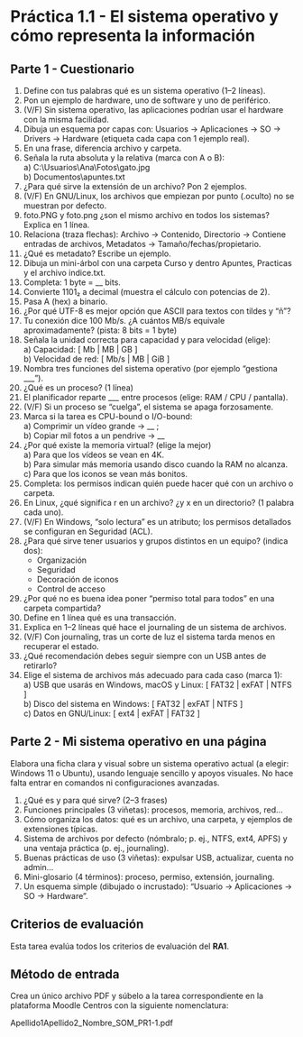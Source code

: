 # Práctica 1.1 - El sistema operativo y cómo representa la información

## Parte 1 - Cuestionario

1. Define con tus palabras qué es un sistema operativo (1–2 líneas).
2. Pon un ejemplo de hardware, uno de software y uno de periférico.
3. (V/F) Sin sistema operativo, las aplicaciones podrían usar el hardware con la misma facilidad.
4. Dibuja un esquema por capas con: Usuarios → Aplicaciones → SO → Drivers → Hardware (etiqueta cada capa con 1 ejemplo real).
5. En una frase, diferencia archivo y carpeta.
6. Señala la ruta absoluta y la relativa (marca con A o B):
    <br>
     a) C:\Usuarios\Ana\Fotos\gato.jpg <br>
     b) Documentos\apuntes.txt <br>
7. ¿Para qué sirve la extensión de un archivo? Pon 2 ejemplos.
8. (V/F) En GNU/Linux, los archivos que empiezan por punto (.oculto) no se muestran por defecto.
9. foto.PNG y foto.png ¿son el mismo archivo en todos los sistemas? Explica en 1 línea.
10. Relaciona (traza flechas): Archivo → Contenido, Directorio → Contiene entradas de archivos, Metadatos → Tamaño/fechas/propietario.
11. ¿Qué es metadato? Escribe un ejemplo.
12.	Dibuja un mini-árbol con una carpeta Curso y dentro Apuntes, Practicas y el archivo indice.txt.
13.	Completa: 1 byte = __ bits.
14.	Convierte 1101₂ a decimal (muestra el cálculo con potencias de 2).
15. Pasa A (hex) a binario.
16.	¿Por qué UTF-8 es mejor opción que ASCII para textos con tildes y “ñ”?
17.	Tu conexión dice 100 Mb/s. ¿A cuántos MB/s equivale aproximadamente? (pista: 8 bits = 1 byte)
18.	Señala la unidad correcta para capacidad y para velocidad (elige):<br>
    a) Capacidad: [ Mb | MB | GB ]   <br>
    b) Velocidad de red: [ Mb/s | MB | GiB ]<br>
19.	Nombra tres funciones del sistema operativo (por ejemplo “gestiona ___”).
20.	¿Qué es un proceso? (1 línea)
21.	El planificador reparte ___ entre procesos (elige: RAM / CPU / pantalla).
22.	(V/F) Si un proceso se “cuelga”, el sistema se apaga forzosamente.
23.	Marca si la tarea es CPU-bound o I/O-bound:<br>
    a) Comprimir un vídeo grande → __ ; <br>
    b) Copiar mil fotos a un pendrive → __ <br>
24.	¿Por qué existe la memoria virtual? (elige la mejor)<br>
    a) Para que los vídeos se vean en 4K.<br>
    b) Para simular más memoria usando disco cuando la RAM no alcanza.<br>
    c) Para que los iconos se vean más bonitos.<br>
25.	Completa: los permisos indican quién puede hacer qué con un archivo o carpeta.
26.	En Linux, ¿qué significa r en un archivo? ¿y x en un directorio? (1 palabra cada uno).
27.	(V/F) En Windows, “solo lectura” es un atributo; los permisos detallados se configuran en Seguridad (ACL).
28.	¿Para qué sirve tener usuarios y grupos distintos en un equipo? (indica dos):
    - Organización
    - Seguridad 
    - Decoración de iconos 
    - Control de acceso
29.	¿Por qué no es buena idea poner “permiso total para todos” en una carpeta compartida?
30.	Define en 1 línea qué es una transacción.
31.	Explica en 1–2 líneas qué hace el journaling de un sistema de archivos.
32.	(V/F) Con journaling, tras un corte de luz el sistema tarda menos en recuperar el estado.
33.	¿Qué recomendación debes seguir siempre con un USB antes de retirarlo?
34.	Elige el sistema de archivos más adecuado para cada caso (marca 1):<br>
    a) USB que usarás en Windows, macOS y Linux: [ FAT32 | exFAT | NTFS ]<br>
    b) Disco del sistema en Windows: [ FAT32 | exFAT | NTFS ]<br>
    c) Datos en GNU/Linux: [ ext4 | exFAT | FAT32 ]<br>


## Parte 2 - Mi sistema operativo en una página

Elabora una ficha clara y visual sobre un sistema operativo actual (a elegir: Windows 11 o Ubuntu), usando lenguaje sencillo y apoyos visuales. No hace falta entrar en comandos ni configuraciones avanzadas.

1. ¿Qué es y para qué sirve? (2–3 frases)
2. Funciones principales (3 viñetas): procesos, memoria, archivos, red…
3. Cómo organiza los datos: qué es un archivo, una carpeta, y ejemplos de extensiones típicas.
4. Sistema de archivos por defecto (nómbralo; p. ej., NTFS, ext4, APFS) y una ventaja práctica (p. ej., journaling).
5. Buenas prácticas de uso (3 viñetas): expulsar USB, actualizar, cuenta no admin…
6. Mini-glosario (4 términos): proceso, permiso, extensión, journaling.
7. Un esquema simple (dibujado o incrustado): “Usuario → Aplicaciones → SO → Hardware”.

## Criterios de evaluación

Esta tarea evalúa todos los criterios de evaluación del **RA1**.

## Método de entrada

Crea un único archivo PDF y súbelo a la tarea correspondiente en la plataforma Moodle Centros con la siguiente nomenclatura:

Apellido1Apellido2_Nombre_SOM_PR1-1.pdf